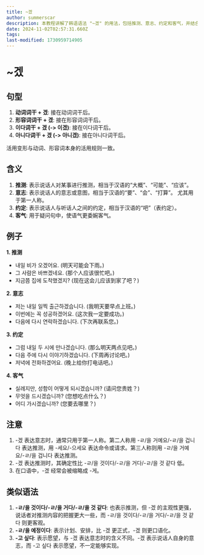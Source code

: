 ```yaml
---
title: ~겠
author: summerscar
description: 本教程讲解了韩语语法 "~겠" 的用法，包括推测、意志、约定和客气，并结合例句进行了详细说明。此外，还列举了类似语法，方便理解和对比。
date: 2024-11-02T02:57:31.660Z
tags:
last-modified: 1730959714905
---
```


# ~겠

## 句型

1. **动词词干 + 겠**:  接在动词词干后。
2. **形容词词干 + 겠**: 接在形容词词干后。
3. **이다词干 + 겠 (-> 이겠)**: 接在이다词干后。
4. **아니다词干 + 겠 (-> 아니겠)**: 接在아니다词干后。

活用变形与动词、形容词本身的活用规则一致。


## 含义

1. **推测**: 表示说话人对某事进行推测，相当于汉语的“大概”、“可能”、“应该”。
2. **意志**: 表示说话人的意志或意图，相当于汉语的“要”、“会”、“打算”。 尤其用于第一人称。
3. **约定**: 表示说话人与听话人之间的约定，相当于汉语的“吧”（表约定）。
4. **客气**: 用于疑问句中，使语气更委婉客气。


## 例子

**1. 推测**

* <Speak>내일 비가 오겠어요.</Speak> (明天可能会下雨。)
* <Speak>그 사람은 바쁘겠네요.</Speak> (那个人应该很忙吧。)
* <Speak>지금쯤 집에 도착했겠지?</Speak> (现在这会儿应该到家了吧？)

**2. 意志**

* <Speak>저는 내일 일찍 출근하겠습니다.</Speak> (我明天要早点上班。)
* <Speak>이번에는 꼭 성공하겠어요.</Speak> (这次我一定要成功。)
* <Speak>다음에 다시 연락하겠습니다.</Speak> (下次再联系您。)

**3. 约定**

* <Speak>그럼 내일 두 시에 만나겠습니다.</Speak> (那么明天两点见吧。)
* <Speak>다음 주에 다시 이야기하겠습니다.</Speak> (下周再讨论吧。)
* <Speak>저녁에 전화하겠어요.</Speak> (晚上给你打电话吧。)


**4. 客气**

* <Speak>실례지만, 성함이 어떻게 되시겠습니까?</Speak> (请问您贵姓？)
* <Speak>무엇을 드시겠습니까?</Speak> (您想吃点什么？)
* <Speak>어디 가시겠습니까?</Speak> (您要去哪里？)


## 注意

1.  -겠 表达意志时，通常只用于第一人称。第二人称用 -ㄹ/을 거예요/-ㄹ/을 겁니다 表达推测，用 -세요/-으세요 表达命令或请求。第三人称则用 -ㄹ/을 거예요/-ㄹ/을 겁니다 表达推测。
2.  -겠 表达推测时，其确定性比 -ㄹ/을 것이다/-ㄹ/을 거다/-ㄹ/을 것 같다 低。
3.  在口语中，-겠 经常会被缩略成 -게。


## 类似语法

1. **-ㄹ/을 것이다/-ㄹ/을 거다/-ㄹ/을 것 같다**: 也表示推测，但 -겠 的主观性更强，说话者对推测内容的把握更大一些，而 -ㄹ/을 것이다/-ㄹ/을 거다/-ㄹ/을 것 같다 则更客观。
2. **-ㄹ/을 예정이다**: 表示计划、安排，比 -겠 更正式，-겠 则更口语化。
3. **-고 싶다**: 表示愿望，与 -겠 表达意志时的含义不同。-겠 表示说话人自身的意志，而 -고 싶다 表示愿望，不一定能够实现。
